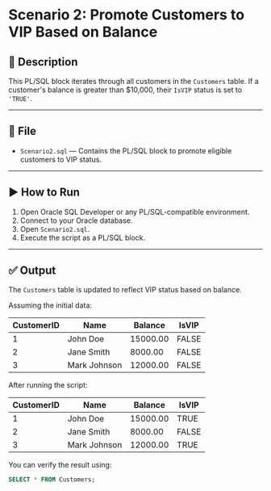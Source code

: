 # Scenario 2: Promote Customers to VIP Based on Balance

## 🧾 Description

This PL/SQL block iterates through all customers in the `Customers` table. If a customer's balance is greater than $10,000, their `IsVIP` status is set to `'TRUE'`.

---

## 📂 File

- `Scenario2.sql` — Contains the PL/SQL block to promote eligible customers to VIP status.

---

## ▶️ How to Run

1. Open Oracle SQL Developer or any PL/SQL-compatible environment.
2. Connect to your Oracle database.
3. Open `Scenario2.sql`.
4. Execute the script as a PL/SQL block.

---

## ✅ Output

The `Customers` table is updated to reflect VIP status based on balance.

Assuming the initial data:

| CustomerID | Name         | Balance  | IsVIP  |
|------------|--------------|----------|--------|
| 1          | John Doe     | 15000.00 | FALSE  |
| 2          | Jane Smith   | 8000.00  | FALSE  |
| 3          | Mark Johnson | 12000.00 | FALSE  |

After running the script:

| CustomerID | Name         | Balance  | IsVIP  |
|------------|--------------|----------|--------|
| 1          | John Doe     | 15000.00 | TRUE   |
| 2          | Jane Smith   | 8000.00  | FALSE  |
| 3          | Mark Johnson | 12000.00 | TRUE   |

You can verify the result using:

```sql
SELECT * FROM Customers;
